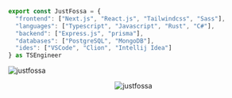 ```ts
export const JustFossa = {
  "frontend": ["Next.js", "React.js", "Tailwindcss", "Sass"],
  "languages": ["Typescript", "Javascript", "Rust", "C#"],
  "backend": ["Express.js", "prisma"],
  "databases": ["PostgreSQL", "MongoDB"],
  "ides": ["VSCode", "Clion", "Intellij Idea"]
} as TSEngineer
```
<img src="https://komarev.com/ghpvc/?username=justfossa&label=Profile%20views&color=0e75b6&style=flat" alt="justfossa" />
<p align="center"><img align="center" src="https://github-readme-streak-stats.herokuapp.com?user=justfossa&theme=tokyonight_duo&hide_border=true" alt="justfossa" /></p>
</p>

